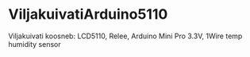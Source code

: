 # ViljakuivatiArduino5110
Viljakuivati koosneb: LCD5110, Relee, Arduino Mini Pro 3.3V, 1Wire temp humidity sensor
